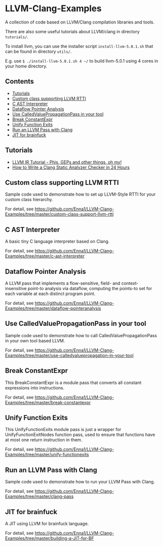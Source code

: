 # LLVM-Clang-Examples

A collection of code based on LLVM/Clang compilation libraries and tools.

There are also some useful tutorials about LLVM/clang in directory `tutorials/`.

To install llvm, you can use the installer script `install-llvm-5.0.1.sh` that can be found in directory `utils/`.

E.g. use `$ ./install-llvm-5.0.1.sh 4 ~/` to build llvm-5.0.1 using 4 cores in your home directory.

## Contents

- [Tutorials](#tutorials)
- [Custom class supporting LLVM RTTI](#custom-class-supporting-llvm-rtti)
- [C AST Interpreter](#c-ast-interpreter)
- [Dataflow Pointer Analysis](#dataflow-pointer-analysis)
- [Use CalledValuePropagationPass in your tool](#use-calledvaluepropagationpass-in-your-tool)
- [Break ConstantExpr](#break-constantexpr)
- [Unify Function Exits](#unify-function-exits)
- [Run an LLVM Pass with Clang](#run-an-llvm-pass-with-clang)
- [JIT for brainfuck](#jit-for-brainfuck)

## Tutorials

- [LLVM IR Tutorial - Phis, GEPs and other things, oh my!](https://github.com/Enna1/LLVM-Clang-Examples/tree/master/tutorials/Tutorial-Bridgers-LLVM_IR_tutorial.pdf)
- [How to Write a Clang Static Analyzer Checker in 24 Hours](https://github.com/Enna1/LLVM-Clang-Examples/tree/master/tutorials/Clang-Static-Analyzer-Checker24Hours.pdf)

## Custom class supporting LLVM RTTI

Sample code used to demonstrate how to set up LLVM-Style RTTI for your custom class hierarchy.

For detail, see https://github.com/Enna1/LLVM-Clang-Examples/tree/master/custom-class-support-llvm-rtti

## C AST Interpreter

A basic tiny C language interpreter based on Clang.

For detail, see https://github.com/Enna1/LLVM-Clang-Examples/tree/master/c-ast-interpreter

## Dataflow Pointer Analysis

A LLVM pass that implements a flow-sensitive, field- and context-insensitive point-to analysis via dataflow, computing the points-to set for each variable at each distinct program point.

For detail, see https://github.com/Enna1/LLVM-Clang-Examples/tree/master/dataflow-pointeranalysis

## Use CalledValuePropagationPass in your tool

Sample code used to demonstrate how to call CalledValuePropagationPass in your own tool based LLVM.

For detail, see https://github.com/Enna1/LLVM-Clang-Examples/tree/master/use-calledvaluepropagation-in-your-tool

## Break ConstantExpr

This BreakConstantExpr is a module pass that converts all constant expressions into instructions. 

For detail, see https://github.com/Enna1/LLVM-Clang-Examples/tree/master/break-constantexpr

## Unify Function Exits

This UnifyFunctionExits module pass is just a wrapper for UnifyFunctionExitNodes function pass, used to ensure that functions have at most one return instruction in them.

For detail, see https://github.com/Enna1/LLVM-Clang-Examples/tree/master/unify-functionexits

## Run an LLVM Pass with Clang

Sample code used to demonstrate how to run your LLVM Pass with Clang.

For detail, see https://github.com/Enna1/LLVM-Clang-Examples/tree/master/clang-pass

## JIT for brainfuck

A JIT using LLVM for brainfuck language.

For detail, see https://github.com/Enna1/LLVM-Clang-Examples/tree/master/building-a-JIT-for-BF